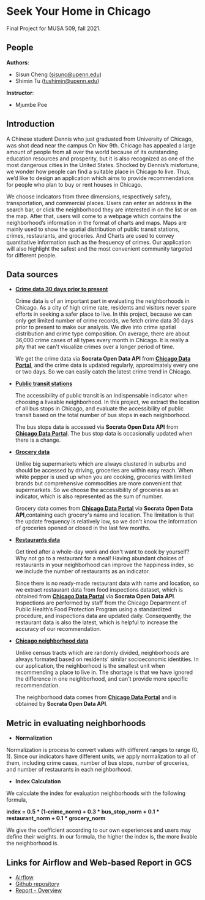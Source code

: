 # Seek Your Home in Chicago

Final Project for MUSA 509, fall 2021.

## People
**Authors**:
* Sisun Cheng (sisunc@upenn.edu)
* Shimin Tu (tushimin@upenn.edu)

**Instructor**:
* Mjumbe Poe

## Introduction

A Chinese student Dennis who just graduated from University of Chicago, was shot dead near the campus On Nov 9th.  Chicago has appealed a large amount of people from all over the world because of its outstanding education resources and prosperity, but it is also recognized as one of the most dangerous cities in the United States. Shocked by Dennis’s misfortune, we wonder how people can find a suitable place in Chicago to live. Thus, we’d like to design an application which aims to provide recommendations for people who plan to buy or rent houses in Chicago. 

We choose indicators from three dimensions, respectively safety, transportation, and commercial places. Users can enter an address in the search bar, or click the neighborhood they are interested in on the list or on the map. After that, users will come to a webpage which contains the neighborhood’s information in the format of charts and maps. Maps are mainly used to show the spatial distribution of public transit stations, crimes, restaurants, and groceries.  And Charts are used to convey quantitative information such as the frequency of crimes. Our application will also highlight the safest and the most convenient community targeted for different people. 

## Data sources

 -   **[Crime data 30 days prior to present](https://data.cityofchicago.org/Public-Safety/Crimes-2001-to-Present/ijzp-q8t2)** 
       
       Crime data is of an important part in evaluating the neighborhoods in Chicago. As a city of high crime rate, residents and visitors never spare efforts in seeking a safer place to live. In this project, because we can only get limited number of crime records, we fetch crime data 30 days prior to present to make our analysis. We dive into crime spatial distribution and crime type composition. On average, there are about 36,000 crime cases of all types every month in Chicago. It is really a pity that we can't visualize crimes over a longer period of time.
      
      We get the crime data via **Socrata Open Data API** from **[Chicago Data Portal](https://data.cityofchicago.org/)**, and the crime data is updated regularly, approximately every one or two days. So we can easily catch the latest crime trend in Chicago. 

 - 	 **[Public transit stations](https://data.cityofchicago.org/Transportation/CTA-Bus-Stops/hvnx-qtky)**
        
      The accessibility of public transit is an indispensable indicator when choosing a liveable neighborhood. In this project, we extract the location of all bus stops in Chicago, and evaluate the accessibility of public transit based on the total number of bus stops in each neighborhood.
      
      The bus stops data is accessed via **Socrata Open Data API** from **[Chicago Data Portal](https://data.cityofchicago.org/)**. The bus stop data is occasionally updated when there is a change.
      
 - 	 **[Grocery data](https://data.cityofchicago.org/Community-Economic-Development/Grocery-Stores-2013/53t8-wyrc)**

       Unlike big supermarkets which are always clustered in suburbs and should be accessed by driving, groceries are within easy reach. When white pepper is used up when you are cooking, groceries with limited brands but comprehensive commodities are more convenient that supermarkets. So we choose the accessibility of groceries as an indicator, which is also represented as the sum of number.
       
       Grocery data comes from **[Chicago Data Portal](https://data.cityofchicago.org/)** via **Socrata Open Data API**,containing each grocery's name and location. The limitation is that the update frequency is relatively low, so we don't know the information of groceries opened or closed in the last few months. 

 - 	**[Restaurants data](https://data.cityofchicago.org/Health-Human-Services/Food-Inspections-Dashboard/2bnm-jnvb)**
       
       Get tired after a whole-day work and don't want to cook by yourself? Why not go to a restaurant for a meal! Having abundant choices of restaurants in your neighborhood can improve the happiness index, so we include the number of restaurants as an indicator.
       
       Since there is no ready-made restaurant data with name and location, so we extract restaurant data from food inspections dataset, which is obtained from **[Chicago Data Portal](https://data.cityofchicago.org/)** via **Socrata Open Data API**. Inspections are performed by staff from the Chicago Department of Public Health’s Food Protection Program using a standardized procedure, and inspections data are updated daily. Consequently, the restaurant data is also the latest, which is helpful to increase the accuracy of our recommendation.

 - 	**[Chicago neighborhood data](https://data.cityofchicago.org/Facilities-Geographic-Boundaries/Boundaries-Neighborhoods/bbvz-uum9)**

       Unlike census tracts which are randomly divided, neighborhoods are always formated based on residents' similar socioeconomic identities. In our application, the neighborhood is the smallest unit when recommending a place to live in. The shortage is that we have ignored the difference in one neighborhood, and can't provide more specific recommendation.
       
       The neighborhood data comes from **[Chicago Data Portal](https://data.cityofchicago.org/)** and is obtained by **Socrata Open Data API**.
       
       

## Metric in evaluating neighborhoods

 - **Normalization**

Normalization is process to convert values with different ranges to range (0, 1). Since our indicators have different units, we apply normalization to all of them, including crime cases, number of bus stops, number of groceries, and number of restaurants in each neighborhood.  

 - **Index Calculation**

We calculate the index for evaluation neighborhoods with the following formula,

**index = 0.5 * (1-crime_norm) + 0.3 * bus_stop_norm + 0.1 * restaurant_norm + 0.1 * grocery_norm**

We give the coefficient according to our own experiences and users may define their weights. In our formula, the higher the index is, the more livable the neighborhood is.

## Links for Airflow and Web-based Report in GCS

 - [Airflow](http://34.125.78.212:8080/)
 - [Github repository](https://github.com/sscheng25/airflow_test3)
 - [Report - Overview](https://storage.googleapis.com/shimin_sisun_cloud/overview.html)



